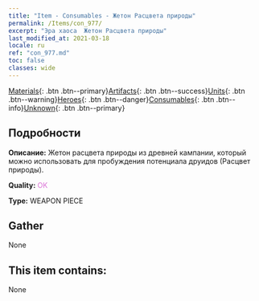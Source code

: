 ```yaml
---
title: "Item - Consumables - Жетон Расцвета природы"
permalink: /Items/con_977/
excerpt: "Эра хаоса  Жетон Расцвета природы"
last_modified_at: 2021-03-18
locale: ru
ref: "con_977.md"
toc: false
classes: wide
---
```

 [Materials](/ru/Items/){: .btn .btn--primary}[Artifacts](/ru/Items/Artifacts/){: .btn .btn--success}[Units](/ru/Items/Units/){: .btn .btn--warning}[Heroes](/ru/Items/Heroes/){: .btn .btn--danger}[Consumables](/ru/Items/Consumables/){: .btn .btn--info}[Unknown](/ru/Items/Unknown/){: .btn .btn--primary}

## Подробности
 **Описание:** Жетон расцвета природы из древней кампании, который можно использовать для пробуждения потенциала друидов (Расцвет природы).

 **Quality:** <span style="color: #DA70D6">OK</span>

 **Type:** WEAPON PIECE

## Gather

  None

## This item contains:

  None

